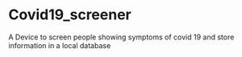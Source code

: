 # Covid19_screener
A Device to screen people showing symptoms of covid 19 and store information in a local database
